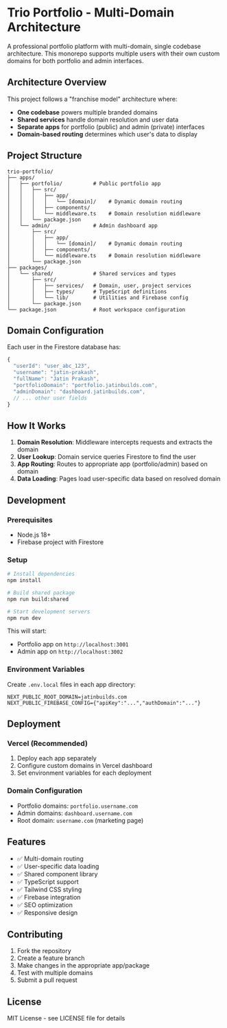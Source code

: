 # Trio Portfolio - Multi-Domain Architecture

A professional portfolio platform with multi-domain, single codebase architecture. This monorepo supports multiple users with their own custom domains for both portfolio and admin interfaces.

## Architecture Overview

This project follows a "franchise model" architecture where:
- **One codebase** powers multiple branded domains
- **Shared services** handle domain resolution and user data
- **Separate apps** for portfolio (public) and admin (private) interfaces
- **Domain-based routing** determines which user's data to display

## Project Structure

```
trio-portfolio/
├── apps/
│   ├── portfolio/          # Public portfolio app
│   │   ├── src/
│   │   │   ├── app/
│   │   │   │   └── [domain]/    # Dynamic domain routing
│   │   │   ├── components/
│   │   │   └── middleware.ts    # Domain resolution middleware
│   │   └── package.json
│   └── admin/              # Admin dashboard app
│       ├── src/
│       │   ├── app/
│       │   │   └── [domain]/    # Dynamic domain routing
│       │   ├── components/
│       │   └── middleware.ts    # Domain resolution middleware
│       └── package.json
├── packages/
│   └── shared/             # Shared services and types
│       ├── src/
│       │   ├── services/   # Domain, user, project services
│       │   ├── types/      # TypeScript definitions
│       │   └── lib/        # Utilities and Firebase config
│       └── package.json
└── package.json            # Root workspace configuration
```

## Domain Configuration

Each user in the Firestore database has:
```typescript
{
  "userId": "user_abc_123",
  "username": "jatin-prakash",
  "fullName": "Jatin Prakash",
  "portfolioDomain": "portfolio.jatinbuilds.com",
  "adminDomain": "dashboard.jatinbuilds.com",
  // ... other user fields
}
```

## How It Works

1. **Domain Resolution**: Middleware intercepts requests and extracts the domain
2. **User Lookup**: Domain service queries Firestore to find the user
3. **App Routing**: Routes to appropriate app (portfolio/admin) based on domain
4. **Data Loading**: Pages load user-specific data based on resolved domain

## Development

### Prerequisites
- Node.js 18+
- Firebase project with Firestore

### Setup
```bash
# Install dependencies
npm install

# Build shared package
npm run build:shared

# Start development servers
npm run dev
```

This will start:
- Portfolio app on `http://localhost:3001`
- Admin app on `http://localhost:3002`

### Environment Variables
Create `.env.local` files in each app directory:
```env
NEXT_PUBLIC_ROOT_DOMAIN=jatinbuilds.com
NEXT_PUBLIC_FIREBASE_CONFIG={"apiKey":"...","authDomain":"..."}
```

## Deployment

### Vercel (Recommended)
1. Deploy each app separately
2. Configure custom domains in Vercel dashboard
3. Set environment variables for each deployment

### Domain Configuration
- Portfolio domains: `portfolio.username.com`
- Admin domains: `dashboard.username.com`
- Root domain: `username.com` (marketing page)

## Features

- ✅ Multi-domain routing
- ✅ User-specific data loading
- ✅ Shared component library
- ✅ TypeScript support
- ✅ Tailwind CSS styling
- ✅ Firebase integration
- ✅ SEO optimization
- ✅ Responsive design

## Contributing

1. Fork the repository
2. Create a feature branch
3. Make changes in the appropriate app/package
4. Test with multiple domains
5. Submit a pull request

## License

MIT License - see LICENSE file for details